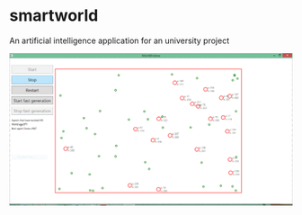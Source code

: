 smartworld
==========

An artificial intelligence application for an university project

![alt tag](https://raw.githubusercontent.com/ngkolev/smartworld/master/smart_world_screenshot.GIF)
